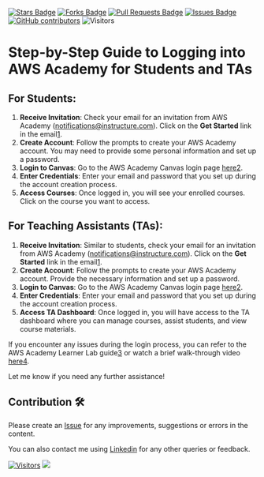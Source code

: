 <a href="https://github.com/drshahizan/HPDP/stargazers"><img src="https://img.shields.io/github/stars/drshahizan/HPDP" alt="Stars Badge"/></a>
<a href="https://github.com/drshahizan/HPDP/network/members"><img src="https://img.shields.io/github/forks/drshahizan/HPDP" alt="Forks Badge"/></a>
<a href="https://github.com/drshahizan/HPDP/pulls"><img src="https://img.shields.io/github/issues-pr/drshahizan/HPDP" alt="Pull Requests Badge"/></a>
<a href="https://github.com/drshahizan/HPDP/issues"><img src="https://img.shields.io/github/issues/drshahizan/HPDP" alt="Issues Badge"/></a>
<a href="https://github.com/drshahizan/HPDP/graphs/contributors"><img alt="GitHub contributors" src="https://img.shields.io/github/contributors/drshahizan/HPDP?color=2b9348"></a>
![Visitors](https://api.visitorbadge.io/api/visitors?path=https%3A%2F%2Fgithub.com%2Fdrshahizan%2FHPDP&labelColor=%23d9e3f0&countColor=%23697689&style=flat)

# Step-by-Step Guide to Logging into AWS Academy for Students and TAs

## For Students:
1. **Receive Invitation**: Check your email for an invitation from AWS Academy (notifications@instructure.com). Click on the **Get Started** link in the email[1](https://www.cliffsnotes.com/study-notes/23030842).
2. **Create Account**: Follow the prompts to create your AWS Academy account. You may need to provide some personal information and set up a password.
3. **Login to Canvas**: Go to the AWS Academy Canvas login page [here](https://awsacademy.instructure.com/login/canvas)[2](https://awsacademy.instructure.com/login/canvas).
4. **Enter Credentials**: Enter your email and password that you set up during the account creation process.
5. **Access Courses**: Once logged in, you will see your enrolled courses. Click on the course you want to access.

## For Teaching Assistants (TAs):
1. **Receive Invitation**: Similar to students, check your email for an invitation from AWS Academy (notifications@instructure.com). Click on the **Get Started** link in the email[1](https://www.cliffsnotes.com/study-notes/23030842).
2. **Create Account**: Follow the prompts to create your AWS Academy account. Provide the necessary information and set up a password.
3. **Login to Canvas**: Go to the AWS Academy Canvas login page [here](https://awsacademy.instructure.com/login/canvas)[2](https://awsacademy.instructure.com/login/canvas).
4. **Enter Credentials**: Enter your email and password that you set up during the account creation process.
5. **Access TA Dashboard**: Once logged in, you will have access to the TA dashboard where you can manage courses, assist students, and view course materials.

If you encounter any issues during the login process, you can refer to the AWS Academy Learner Lab guide[3](https://www.studocu.com/row/document/michael-okpara-university-of-agriculture/computer-science/aws-academy-learner-lab-student-guide-2/90510318) or watch a brief walk-through video [here](https://www.youtube.com/watch?v=qlOLxvrPIwg)[4](https://www.youtube.com/watch?v=qlOLxvrPIwg).

Let me know if you need any further assistance!

## Contribution 🛠️
Please create an [Issue](https://github.com/drshahizan/HPDP/issues) for any improvements, suggestions or errors in the content.

You can also contact me using [Linkedin](https://www.linkedin.com/in/drshahizan/) for any other queries or feedback.

[![Visitors](https://api.visitorbadge.io/api/visitors?path=https%3A%2F%2Fgithub.com%2Fdrshahizan&labelColor=%23697689&countColor=%23555555&style=plastic)](https://visitorbadge.io/status?path=https%3A%2F%2Fgithub.com%2Fdrshahizan)
![](https://hit.yhype.me/github/profile?user_id=81284918)



